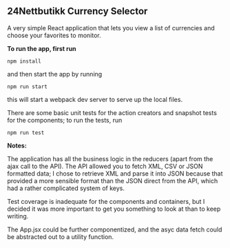 ## 24Nettbutikk Currency Selector

A very simple React application that lets you view a list of currencies and choose your favorites to monitor.

**To run the app, first run**

    npm install

and then start the app by running  

    npm run start

this will start a webpack dev server to serve up the local files.

There are some basic unit tests for the action creators and snapshot tests for the components; to run the tests, run

    npm run test

**Notes:**

The application has all the business logic in the reducers (apart from the ajax call to the API). The API allowed you to fetch XML, CSV or JSON formatted data; I chose to retrieve XML and parse it into JSON because that provided a more sensible format than the JSON direct from the API, which had a rather complicated system of keys.

Test coverage is inadequate for the components and containers, but I decided it was more important to get you something to look at than to keep writing.

The App.jsx could be further componentized, and the asyc data fetch could be abstracted out to a utility function.
